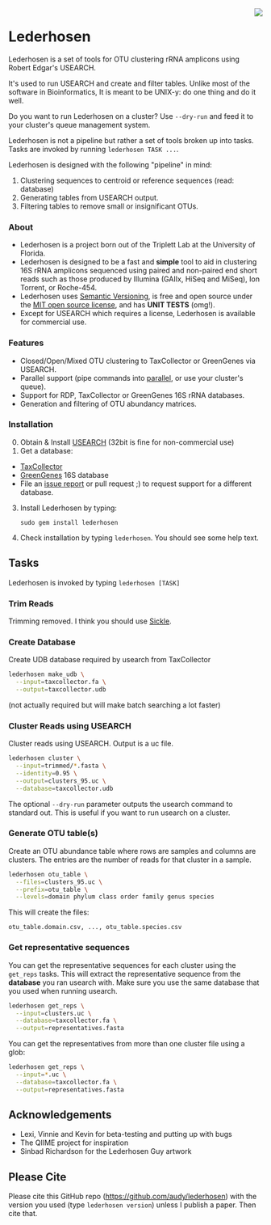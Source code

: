 <img src="http://d.pr/i/26Js+#.png" align="right">

# Lederhosen

Lederhosen is a set of tools for OTU clustering rRNA amplicons using Robert Edgar's USEARCH.

It's used to run USEARCH and create and filter tables. Unlike most of the software in Bioinformatics,
It is meant to be UNIX-y: do one thing and do it well.

Do you want to run Lederhosen on a cluster? Use `--dry-run` and feed it to your cluster's queue management system.

Lederhosen is not a pipeline but rather a set of tools broken up into tasks. Tasks are invoked by running `lederhosen TASK ...`.

Lederhosen is designed with the following "pipeline" in mind:

1. Clustering sequences to centroid or reference sequences (read: database)
2. Generating tables from USEARCH output.
3. Filtering tables to remove small or insignificant OTUs.

### About

- Lederhosen is a project born out of the Triplett Lab at the University of Florida.
- Lederhosen is designed to be a fast and **simple** tool to aid in clustering 16S rRNA amplicons sequenced
using paired and non-paired end short reads such as those produced by Illumina (GAIIx, HiSeq and MiSeq), Ion Torrent, or Roche-454.
- Lederhosen uses [Semantic Versioning](http://semver.org/), is free and open source under the [MIT open source license](http://opensource.org/licenses/mit-license.php/), and has **UNIT TESTS** (omg!).
- Except for USEARCH which requires a license, Lederhosen is available for commercial use.

### Features

- Closed/Open/Mixed OTU clustering to TaxCollector or GreenGenes via USEARCH.
- Parallel support (pipe commands into [parallel](http://savannah.gnu.org/projects/parallel/), or use your cluster's queue).
- Support for RDP, TaxCollector or GreenGenes 16S rRNA databases.
- Generation and filtering of OTU abundancy matrices.

### Installation

0. Obtain & Install [USEARCH](http://www.drive5.com/) (32bit is fine for non-commercial use)
2. Get a database:
  - [TaxCollector](http://github.com/audy/taxcollector)
  - [GreenGenes](http://greengenes.lbl.gov) 16S database
  - File an [issue report](https://github.com/audy/lederhosen/issues) or pull request ;) to request support for a different database.
3. Install Lederhosen by typing:

    `sudo gem install lederhosen`
4. Check installation by typing `lederhosen`. You should see some help text.

## Tasks

Lederhosen is invoked by typing `lederhosen [TASK]`

### Trim Reads

Trimming removed. I think you should use [Sickle](https://github.com/najoshi/sickle).

### Create Database

Create UDB database required by usearch from TaxCollector

```bash
lederhosen make_udb \
  --input=taxcollector.fa \
  --output=taxcollector.udb
```

(not actually required but will make batch searching a lot faster)

### Cluster Reads using USEARCH

Cluster reads using USEARCH. Output is a uc file.

```bash
lederhosen cluster \
  --input=trimmed/*.fasta \
  --identity=0.95 \
  --output=clusters_95.uc \
  --database=taxcollector.udb
```

The optional `--dry-run` parameter outputs the usearch command to standard out. This is useful if you want to run usearch on a cluster.

### Generate OTU table(s)

Create an OTU abundance table where rows are samples and columns are clusters. The entries are the number of reads for that cluster in a sample.

```bash
lederhosen otu_table \
  --files=clusters_95.uc \
  --prefix=otu_table \
  --levels=domain phylum class order family genus species
```

This will create the files:

    otu_table.domain.csv, ..., otu_table.species.csv

### Get representative sequences

You can get the representative sequences for each cluster using the `get_reps` tasks. This will extract the representative sequence from
the __database__ you ran usearch with. Make sure you use the same database that you used when running usearch.

```bash
lederhosen get_reps \
  --input=clusters.uc \
  --database=taxcollector.fa \
  --output=representatives.fasta
```

You can get the representatives from more than one cluster file using a glob:

```bash
lederhosen get_reps \
  --input=*.uc \
  --database=taxcollector.fa \
  --output=representatives.fasta
```

## Acknowledgements

- Lexi, Vinnie and Kevin for beta-testing and putting up with bugs
- The QIIME project for inspiration
- Sinbad Richardson for the Lederhosen Guy artwork

## Please Cite

Please cite this GitHub repo (https://github.com/audy/lederhosen) with the version you used (type `lederhosen version`) unless I publish a paper. Then cite that.

